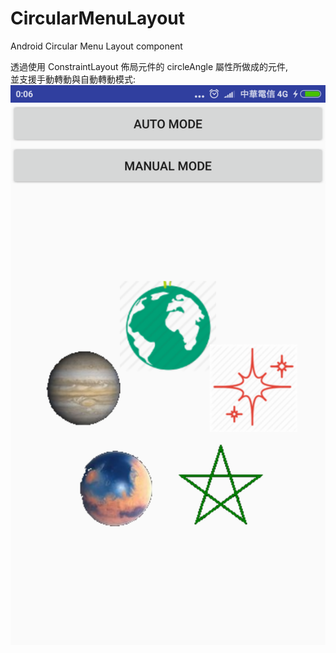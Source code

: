 ﻿# CircularMenuLayout
Android Circular Menu Layout component

透過使用 ConstraintLayout 佈局元件的 circleAngle 屬性所做成的元件,<br>
並支援手動轉動與自動轉動模式:<br>
![avatar](/rm_res/cut1.png)<br><br>
